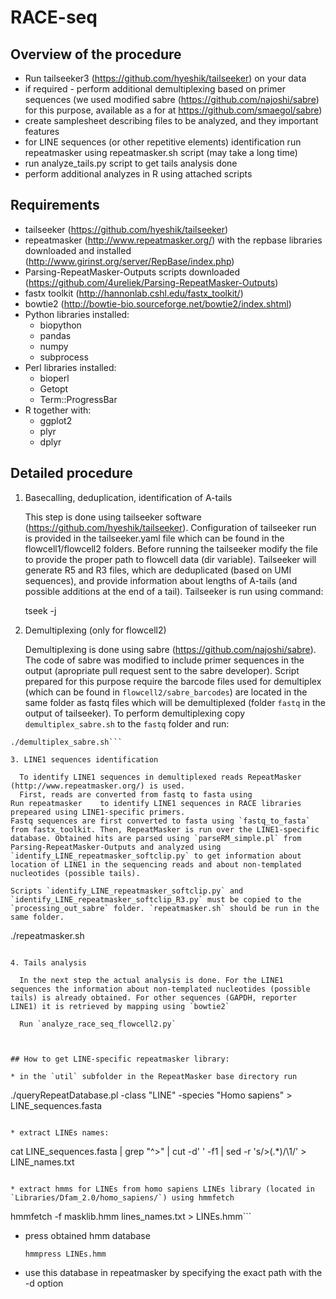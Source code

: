 # RACE-seq

## Overview of the procedure

* Run tailseeker3 (https://github.com/hyeshik/tailseeker) on your data
* if required - perform additional demultiplexing based on primer sequences (we used modified sabre (https://github.com/najoshi/sabre) for this purpose, available as a for at https://github.com/smaegol/sabre)
* create samplesheet describing files to be analyzed, and they important features
* for LINE sequences (or other repetitive elements) identification run repeatmasker using repeatmasker.sh script (may take a long time)
* run analyze_tails.py script to get tails analysis done
* perform additional analyzes in R using attached scripts

## Requirements

- tailseeker (https://github.com/hyeshik/tailseeker)
- repeatmasker (http://www.repeatmasker.org/) with the repbase libraries downloaded and installed (http://www.girinst.org/server/RepBase/index.php)
- Parsing-RepeatMasker-Outputs scripts downloaded (https://github.com/4ureliek/Parsing-RepeatMasker-Outputs)
- fastx toolkit (http://hannonlab.cshl.edu/fastx_toolkit/)
- bowtie2 (http://bowtie-bio.sourceforge.net/bowtie2/index.shtml)
- Python libraries installed:
  - biopython
  - pandas
  - numpy
  - subprocess
- Perl libraries installed:
  - bioperl
  - Getopt
  - Term::ProgressBar
- R together with:
  - ggplot2
  - plyr
  - dplyr

## Detailed procedure

1. Basecalling, deduplication, identification of A-tails

	This step is done using tailseeker software (https://github.com/hyeshik/tailseeker). Configuration of tailseeker run is provided in the tailseeker.yaml file which can be found in the flowcell1/flowcell2 folders. Before running the tailseeker modify the file to provide the proper path to flowcell data (dir variable).
	Tailseeker will generate R5 and R3 files, which are deduplicated (based on UMI sequences), and provide information about lengths of A-tails (and possible additions at the end of a tail).
	Tailseeker is run using command:

      tseek -j

2. Demultiplexing (only for flowcell2)

	Demultiplexing is done using sabre (https://github.com/najoshi/sabre). The code of sabre was modified to include primer sequences in the output (apropriate pull request sent to the sabre developer).
	Script prepared for this purpose require the barcode files used for demultiplex (which can be found in `flowcell2/sabre_barcodes`) are located in the same folder as fastq files which will be demultiplexed (folder `fastq` in the output of tailseeker).
	To perform demultiplexing copy `demultiplex_sabre.sh` to the `fastq` folder and run:

  ```
  ./demultiplex_sabre.sh```

3. LINE1 sequences identification

	To identify LINE1 sequences in demultiplexed reads RepeatMasker (http://www.repeatmasker.org/) is used.
	First, reads are converted from fastq to fasta using
Run repeatmasker	to identify LINE1 sequences in RACE libraries prepeared using LINE1-specific primers.
Fastq sequences are first converted to fasta using `fastq_to_fasta` from fastx_toolkit. Then, RepeatMasker is run over the LINE1-specific database. Obtained hits are parsed using `parseRM_simple.pl` from Parsing-RepeatMasker-Outputs and analyzed using `identify_LINE_repeatmasker_softclip.py` to get information about location of LINE1 in the sequencing reads and about non-templated nucleotides (possible tails).

  Scripts `identify_LINE_repeatmasker_softclip.py` and `identify_LINE_repeatmasker_softclip_R3.py` must be copied to the `processing_out_sabre` folder. `repeatmasker.sh` should be run in the same folder.

  ```
./repeatmasker.sh
```

4. Tails analysis

  In the next step the actual analysis is done. For the LINE1 sequences the information about non-templated nucleotides (possible tails) is already obtained. For other sequences (GAPDH, reporter LINE1) it is retrieved by mapping using `bowtie2`

  Run `analyze_race_seq_flowcell2.py`



## How to get LINE-specific repeatmasker library:

* in the `util` subfolder in the RepeatMasker base directory run

  ```
./queryRepeatDatabase.pl -class "LINE" -species "Homo sapiens" > LINE_sequences.fasta
```

* extract LINEs names:

  ```
cat LINE_sequences.fasta | grep "^>"  | cut -d' ' -f1 | sed -r 's/>(.*)/\1/' > LINE_names.txt
```

* extract hmms for LINEs from homo sapiens LINEs library (located in `Libraries/Dfam_2.0/homo_sapiens/`) using hmmfetch
  ```
  hmmfetch -f masklib.hmm lines_names.txt > LINEs.hmm```
* press obtained hmm database
  ```
  hmmpress LINEs.hmm
  ```

* use this database in repeatmasker by specifying the exact path with the -d option  
